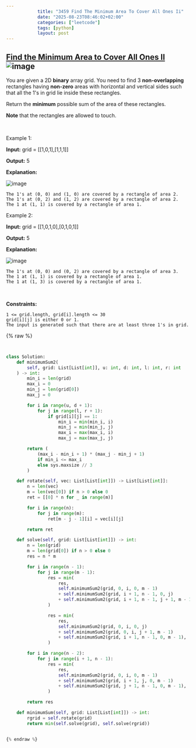 ```yaml
---
            title: "3459 Find The Minimum Area To Cover All Ones Ii"
            date: "2025-08-23T08:46:02+02:00"
            categories: ["leetcode"]
            tags: [python]
            layout: post
---
```

            
## [Find the Minimum Area to Cover All Ones II](https://leetcode.com/problems/find-the-minimum-area-to-cover-all-ones-ii) ![image](https://img.shields.io/badge/Difficulty-Hard-red)

You are given a 2D **binary** array grid. You need to find 3 **non-overlapping** rectangles having **non-zero** areas with horizontal and vertical sides such that all the 1's in grid lie inside these rectangles.

Return the **minimum** possible sum of the area of these rectangles.

**Note** that the rectangles are allowed to touch.

 

Example 1:

**Input:** grid = [[1,0,1],[1,1,1]]

**Output:** 5

**Explanation:**

![image](https://assets.leetcode.com/uploads/2024/05/14/example0rect21.png)

	The 1's at (0, 0) and (1, 0) are covered by a rectangle of area 2.
	The 1's at (0, 2) and (1, 2) are covered by a rectangle of area 2.
	The 1 at (1, 1) is covered by a rectangle of area 1.

Example 2:

**Input:** grid = [[1,0,1,0],[0,1,0,1]]

**Output:** 5

**Explanation:**

![image](https://assets.leetcode.com/uploads/2024/05/14/example1rect2.png)

	The 1's at (0, 0) and (0, 2) are covered by a rectangle of area 3.
	The 1 at (1, 1) is covered by a rectangle of area 1.
	The 1 at (1, 3) is covered by a rectangle of area 1.

 

**Constraints:**

	1 <= grid.length, grid[i].length <= 30
	grid[i][j] is either 0 or 1.
	The input is generated such that there are at least three 1's in grid.

{% raw %}


```python


class Solution:
    def minimumSum2(
        self, grid: List[List[int]], u: int, d: int, l: int, r: int
    ) -> int:
        min_i = len(grid)
        max_i = 0
        min_j = len(grid[0])
        max_j = 0

        for i in range(u, d + 1):
            for j in range(l, r + 1):
                if grid[i][j] == 1:
                    min_i = min(min_i, i)
                    min_j = min(min_j, j)
                    max_i = max(max_i, i)
                    max_j = max(max_j, j)

        return (
            (max_i - min_i + 1) * (max_j - min_j + 1)
            if min_i <= max_i
            else sys.maxsize // 3
        )

    def rotate(self, vec: List[List[int]]) -> List[List[int]]:
        n = len(vec)
        m = len(vec[0]) if n > 0 else 0
        ret = [[0] * n for _ in range(m)]

        for i in range(n):
            for j in range(m):
                ret[m - j - 1][i] = vec[i][j]

        return ret

    def solve(self, grid: List[List[int]]) -> int:
        n = len(grid)
        m = len(grid[0]) if n > 0 else 0
        res = n * m

        for i in range(n - 1):
            for j in range(m - 1):
                res = min(
                    res,
                    self.minimumSum2(grid, 0, i, 0, m - 1)
                    + self.minimumSum2(grid, i + 1, n - 1, 0, j)
                    + self.minimumSum2(grid, i + 1, n - 1, j + 1, m - 1),
                )

                res = min(
                    res,
                    self.minimumSum2(grid, 0, i, 0, j)
                    + self.minimumSum2(grid, 0, i, j + 1, m - 1)
                    + self.minimumSum2(grid, i + 1, n - 1, 0, m - 1),
                )

        for i in range(n - 2):
            for j in range(i + 1, n - 1):
                res = min(
                    res,
                    self.minimumSum2(grid, 0, i, 0, m - 1)
                    + self.minimumSum2(grid, i + 1, j, 0, m - 1)
                    + self.minimumSum2(grid, j + 1, n - 1, 0, m - 1),
                )

        return res

    def minimumSum(self, grid: List[List[int]]) -> int:
        rgrid = self.rotate(grid)
        return min(self.solve(grid), self.solve(rgrid))


{% endraw %}
```
